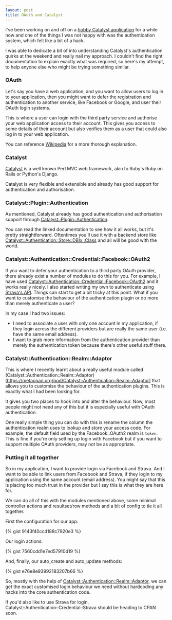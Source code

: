 ```yaml
---
layout: post
title: OAuth and Catalyst
---
```


I've been working on and off on a [hobby Catalyst application](http://cowbellhq.com)
for a while now and one of the things I was not happy with was the authentication
system, which felt like a bit of a hack.

I was able to dedicate a bit of into understanding Catalyst's authentication quirks
at the weekend and really nail my approach. I couldn't find the right documentation
to explain exactly what was required, so here's my attempt, to help anyone else
who might be trying something similar.

### OAuth ###

Let's say you have a web application, and you want to allow users to log in to your
application, then you might want to defer the registration and authentication to
another service, like Facebook or Google, and user their OAuth login systems.

This is where a user can login with the third party service and authorise your
web application access to their account. This gives you access to some details of
their account but also verifies them as a user that could also log in to your
web application.

You can reference [Wikipedia](https://en.wikipedia.org/wiki/OAuth) for a more
thorough explanation.

### Catalyst ###

[Catalyst](http://www.catalystframework.org/) is a well known Perl MVC web
framework, akin to Ruby's Ruby on Rails or Python's Django.

Catalyst is very flexible and extensible and already has good support for
authentication and authorisation.

### Catalyst::Plugin::Authentication ###

As mentioned, Catalyst already has good authentication and authorisation support
through [Catalyst::Plugin::Authentication](https://metacpan.org/pod/Catalyst::Plugin::Authentication).

You can read the linked documentation to see how it all works, but it's pretty
straightforward. Oftentimes you'll use it with a backend store like
[Catalyst::Authentication::Store::DBIx::Class](https://metacpan.org/pod/Catalyst::Authentication::Store::DBIx::Class)
and all will be good with the world.

### Catalyst::Authentication::Credential::Facebook::OAuth2 ###

If you want to defer your authentication to a third party OAuth provider, there
already exist a number of modules to do this for you. For example, I have used
[Catalyst::Authentication::Credential::Facebook::OAuth2](https://metacpan.org/pod/Catalyst::Authentication::Credential::Facebook::OAuth2)
and it works really nicely. I also started writing my own to authenticate
using [Strava's API](http://strava.github.io/api/). Things can start to get a bit
tricky at this point. What if you want to customise the behaviour of the authentication
plugin or do more than merely authenticate a user?

In my case I had two issues:

- I need to associate a user with only one account in my application, if they login
across the different providers but are really the same user (i.e. have the same
email address).
- I want to grab more information from the authentication provider than merely the
authentication token because there's other useful stuff there.


### Catalyst::Authentication::Realm::Adaptor ###

This is where I recently learnt about a really useful module called
(Catalyst::Authentication::Realm::Adaptor)[https://metacpan.org/pod/Catalyst::Authentication::Realm::Adaptor]
that allows you to customise the behaviour of the authentication plugins. This is
exactly what I had been looking for.

It gives you two places to hook into and alter the behaviour. Now, most people might
not need any of this but it is especially useful with OAuth authentication.

One really simple thing you can do with this is rename the column the authentication
realm uses to lookup and store your access code. For example, the default field used
by the Facebook::OAuth2 realm is `token`. This is fine if you're only setting up
login with Facebook but if you want to support multiple OAuth providers, may not
be as appropriate.

### Putting it all together ###

So in my application, I want to provide login via Facebook and Strava. And I want to
be able to link users from Facebook and Strava, if they login to my application
using the same account (email address). You might say that this is placing too much
trust in the provider but I say this is what they are here for.

We can do all of this with the modules mentioned above, some minimal controller
actions and resultset/row methods and a bit of config to tie it all together.

First the configuration for our app:

{% gist 9143f40ccd188c7920e3 %}

Our login actions:

{% gist 7560cdd1e7ed57910d19 %}

And, finally, our auto_create and auto_update methods:

{% gist e76e8e93992183207b66 %}

So, mostly with the help of
[Catalyst::Authentication::Realm::Adaptor](https://metacpan.org/pod/Catalyst::Authentication::Realm::Adaptor),
we can get the exact customised login behaviour we need without hardcoding any
hacks into the core authentication code.

If you'd also like to use Strava for login, Catalyst::Authentication::Credential::Strava
should be heading to CPAN soon.
